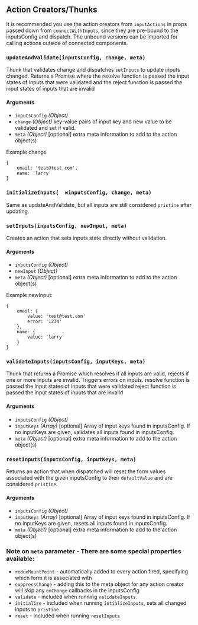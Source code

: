 ## Action Creators/Thunks

It is recommended you use the action creators from `inputActions` in props passed down from `connectWithInputs`, since 
they are pre-bound to the inputsConfig and dispatch. The unbound versions can be imported for calling 
actions outside of connected components. 

### `updateAndValidate(inputsConfig, change, meta)`

Thunk that validates change and dispatches `setInputs` to update inputs changed. Returns a Promise where the 
resolve function is passed the input states of inputs that were validated and the 
reject function is passed the input states of inputs that are invalid

#### Arguments
- `inputsConfig` *(Object)*
- `change` *(Object)* key-value pairs of input key and new value to be validated and set if valid.
- `meta` *(Object)* [optional] extra meta information to add to the action object(s)

Example change

    {
        email: 'test@test.com',
        name: 'larry'
    }
    
### `initializeInputs(  winputsConfig, change, meta)`

Same as updateAndValidate, but all inputs are still considered `pristine` after updating.

### `setInputs(inputsConfig, newInput, meta)`

Creates an action that sets inputs state directly without validation.

#### Arguments
- `inputsConfig` *(Object)*
- `newInput` *(Object)*
- `meta` *(Object)* [optional] extra meta information to add to the action object(s)

Example newInput:

    {
        email: {
            value: 'test@test.com'
            error: '1234'
        },
        name: {
            value: 'larry'
        }
    }

### `validateInputs(inputsConfig, inputKeys, meta)`

Thunk that returns a Promise which resolves if all inputs are valid, rejects if one or more inputs are invalid.
Triggers errors on inputs.
resolve function is passed the input states of inputs that were validated
reject function is passed the input states of inputs that are invalid

#### Arguments
- `inputsConfig` *(Object)*
- `inputKeys` *(Array)* [optional] Array of input keys found in inputsConfig. If no inputKeys are given, validates all inputs found in inputsConfig.
- `meta` *(Object)* [optional] extra meta information to add to the action object(s)

### `resetInputs(inputsConfig, inputKeys, meta)`

Returns an action that when dispatched will reset the form values associated with the given inputsConfig to their `defaultValue` and are considered `pristine`.

#### Arguments
- `inputsConfig` *(Object)*
- `inputKeys` *(Array)* [optional] Array of input keys found in inputsConfig. If no inputKeys are given, resets all inputs found in inputsConfig.
- `meta` *(Object)* [optional] extra meta information to add to the action object(s)

### Note on `meta` parameter - There are some special properties available:
 - `reduxMountPoint` - automatically added to every action fired, specifying which form it is associated with 
 - `suppressChange` - adding this to the meta object for any action creator will skip any `onChange` callbacks in the inputsConfig
 - `validate` - included when running `validateInputs`
 - `initialize` - included when running `intializeInputs`, sets all changed inputs to `pristine`
 - `reset` - included when running `resetInputs`
